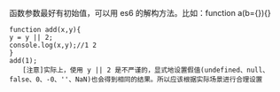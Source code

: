 函数参数最好有初始值，可以用 es6 的解构方法。比如：function a(b={}){}

```
function add(x,y){
y = y || 2;
console.log(x,y);//1 2
}
add(1);
　　[注意]实际上，使用 y || 2 是不严谨的，显式地设置假值(undefined、null、false、0、-0、''、NaN)也会得到相同的结果。所以应该根据实际场景进行合理设置
```

